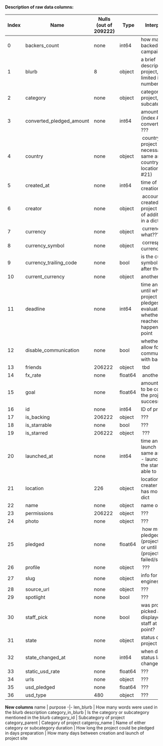**Description of raw data columns:**

Index | Name | Nulls (out of 209222) | Type | Interpretation
-|-|-|-|-
0 | backers_count | none | int64 | how many people backed the campaign
1   | blurb | 8 | object | a brief description of the project, probably limited in terms of number of words
2   | category | none | object | category of project, including subcategories
3   | converted_pledged_amount | none | int64 | amount pledged (index #25) converted into ???
 4   | country | none | object | country of project (???) not necessarily the same as the country in location (index #21)
 5   | created_at | none | int64 | time of project creation
 6   | creator | none | object | account that created the project with lots of additional info in a dict
 7   | currency | none | object | currency (but of what???)
 8   | currency_symbol | none | object | corresponding currency symbol
 9   | currency_trailing_code | none | bool | is the currency symbol displayed after the amount?
 10  | current_currency | none | object | another currency
 11  | deadline | none | int64 | time and date until which the project can get pledges - evaluation of whether goal was reached will happen at this point
 12  | disable_communication | none | bool | whether or not to allow for communication with backers
 13  | friends | 206222 | object | tbd
 14  | fx_rate | none | float64 | another rate ???
 15  | goal | none | float64 | amount of money to be collected if the project is successful
 16  | id | none | int64 | ID of project
 17  | is_backing | 206222 | object | ???
 18  | is_starrable | none | bool | ???
 19  | is_starred | 206222 | object | ???
 20  | launched_at | none | int64 | time and date of launch - not the same as creation - launch start is the start of being able to pledge
 21  | location | 226 | object | location of creater (???) - has more info in a dict
 22  | name | none | object | name of project
 23  | permissions | 206222 | object | ???
 24  | photo | none | object | ???
 25  | pledged | none | float64 | how much was pledged until now (project still live) or until deadline (project failed/successful)
 26  | profile | none | object | ???
 27  | slug | none | object | info for search engines
 28  | source_url | none | object | ???
 29  | spotlight | none | bool | ???
 30  | staff_pick | none | bool | was project picked and displayed by KS staff at one point?
 31  | state | none | object | status of the project
 32  | state_changed_at | none | int64 | when did the status last change
 33  | static_usd_rate | none | float64 | ???
 34  | urls | none | object | ???
 35  | usd_pledged | none | float64 | ???
 36  | usd_type | 480 | object | ???


**New columns**
name | purpose
-|-
len_blurb | How many words were used in the blurb description
category_in_blurb | Is the category or subcategory mentioned in the blurb
category_id | Subcategory of project
category_parent | Category of project
catgeroy_name | Name of either category or subcategory
duration | How long the project could be pledged in days
preparation | How many days between creation and launch of project site
